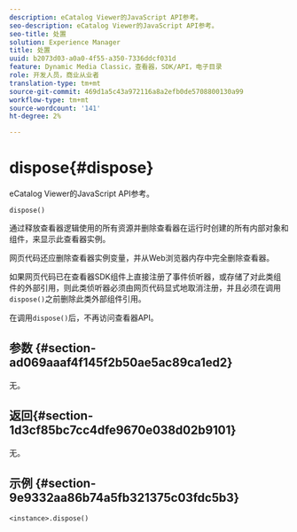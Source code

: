```yaml
---
description: eCatalog Viewer的JavaScript API参考。
seo-description: eCatalog Viewer的JavaScript API参考。
seo-title: 处置
solution: Experience Manager
title: 处置
uuid: b2073d03-a0a0-4f55-a350-7336ddcf031d
feature: Dynamic Media Classic，查看器，SDK/API，电子目录
role: 开发人员，商业从业者
translation-type: tm+mt
source-git-commit: 469d1a5c43a972116a8a2efb0de5708800130a99
workflow-type: tm+mt
source-wordcount: '141'
ht-degree: 2%

---
```



# dispose{#dispose}

eCatalog Viewer的JavaScript API参考。

`dispose()`

通过释放查看器逻辑使用的所有资源并删除查看器在运行时创建的所有内部对象和组件，来显示此查看器实例。

网页代码还应删除查看器实例变量，并从Web浏览器内存中完全删除查看器。

如果网页代码已在查看器SDK组件上直接注册了事件侦听器，或存储了对此类组件的外部引用，则此类侦听器必须由网页代码显式地取消注册，并且必须在调用`dispose()`之前删除此类外部组件引用。

在调用`dispose()`后，不再访问查看器API。

## 参数 {#section-ad069aaaf4f145f2b50ae5ac89ca1ed2}

无。

## 返回{#section-1d3cf85bc7cc4dfe9670e038d02b9101}

无。

## 示例 {#section-9e9332aa86b74a5fb321375c03fdc5b3}

```
<instance>.dispose()
```

